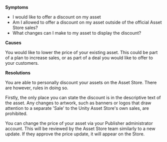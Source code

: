
        

<span class="wysiwyg-underline">**Symptoms** </span>

*   I would like to offer a discount on my asset
*   <span>Am I allowed to offer a discount on my asset outside of the official Asset Store sales?</span>
*   <span>What changes can I make to my asset to display the discount?</span>

<span class="wysiwyg-underline">**Causes** </span>

<span>You would like to lower the price of your existing asset. This could be part of a plan to increase sales, or as part of a deal you would like to offer to your customers.</span>

<span class="wysiwyg-underline">**Resolutions** </span>

<span>You are able to personally discount your assets on the Asset Store. There are however, rules in doing so.</span>

<span>Firstly, the only place you can state the discount is in the descriptive text of the asset. Any changes to artwork, such as banners or logos that draw attention to a separate 'Sale' to the Unity Asset Store's own sales, are prohibited.</span>

<span>You can change the price of your asset via your Publisher administrator account. This will be reviewed by the Asset Store team similarly to a new update. If they approve the price update, it will appear on the Store.</span>

      